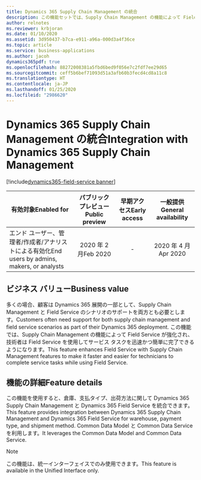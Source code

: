 ```yaml
---
title: Dynamics 365 Supply Chain Management の統合
description: この機能セットでは、Supply Chain Management の機能によって Field Service が強化されます。
author: relnotes
ms.reviewer: krbjoran
ms.date: 01/10/2020
ms.assetid: 3d950437-b7ca-e911-a96a-000d3a4f36ce
ms.topic: article
ms.service: business-applications
ms.author: jacoh
dynamics365pdf: true
ms.openlocfilehash: 88272008381a5fbd6bed9f056e7c2fdf7ee29d65
ms.sourcegitcommit: ceff5b6bef71093d51a3afb60b3fecd4cd8a11c8
ms.translationtype: HT
ms.contentlocale: ja-JP
ms.lasthandoff: 01/25/2020
ms.locfileid: "2986620"
---
```

# <a name="integration-with-dynamics-365-supply-chain-management"></a><span data-ttu-id="75d01-103">Dynamics 365 Supply Chain Management の統合</span><span class="sxs-lookup"><span data-stu-id="75d01-103">Integration with Dynamics 365 Supply Chain Management</span></span>
[!include[dynamics365-field-service banner](../includes/dynamics365-field-service.md)]

| <span data-ttu-id="75d01-104">有効対象</span><span class="sxs-lookup"><span data-stu-id="75d01-104">Enabled for</span></span>    |  <span data-ttu-id="75d01-105">パブリック プレビュー</span><span class="sxs-lookup"><span data-stu-id="75d01-105">Public preview</span></span> | <span data-ttu-id="75d01-106">早期アクセス</span><span class="sxs-lookup"><span data-stu-id="75d01-106">Early access</span></span> | <span data-ttu-id="75d01-107">一般提供</span><span class="sxs-lookup"><span data-stu-id="75d01-107">General availability</span></span> | 
| ---------- | :----------: |:----------: |:----------: |
|<span data-ttu-id="75d01-108">エンド ユーザー、管理者/作成者/アナリストによる有効化</span><span class="sxs-lookup"><span data-stu-id="75d01-108">End users by admins, makers, or analysts</span></span>|<span data-ttu-id="75d01-109">2020 年 2 月</span><span class="sxs-lookup"><span data-stu-id="75d01-109">Feb 2020</span></span>|-| <span data-ttu-id="75d01-110">2020 年 4 月</span><span class="sxs-lookup"><span data-stu-id="75d01-110">Apr 2020</span></span>|


## <a name="business-value"></a><span data-ttu-id="75d01-111">ビジネス バリュー</span><span class="sxs-lookup"><span data-stu-id="75d01-111">Business value</span></span>
<!-- bv start -->
<span data-ttu-id="75d01-112">多くの場合、顧客は Dynamics 365 展開の一部として、Supply Chain Management と Field Service のシナリオのサポートを両方とも必要とします。</span><span class="sxs-lookup"><span data-stu-id="75d01-112">Customers often need support for both supply chain management and field service scenarios as part of their Dynamics 365 deployment.</span></span>  <span data-ttu-id="75d01-113">この機能では、Supply Chain Management の機能によって Field Service が強化され、技術者は Field Service を使用してサービス タスクを迅速かつ簡単に完了できるようになります。</span><span class="sxs-lookup"><span data-stu-id="75d01-113">This feature enhances Field Service with Supply Chain Management features to make it faster and easier for technicians to complete service tasks while using Field Service.</span></span> 
<!-- bv end -->



## <a name="feature-details"></a><span data-ttu-id="75d01-114">機能の詳細</span><span class="sxs-lookup"><span data-stu-id="75d01-114">Feature details</span></span>
<!--feature detail start -->
<span data-ttu-id="75d01-115">この機能を使用すると、倉庫、支払タイプ、出荷方法に関して Dynamics 365 Supply Chain Management と Dynamics 365 Field Service を統合できます。</span><span class="sxs-lookup"><span data-stu-id="75d01-115">This feature provides integration between Dynamics 365 Supply Chain Management and Dynamics 365 Field Service for warehouse, payment type, and shipment method.</span></span> <span data-ttu-id="75d01-116">Common Data Model と Common Data Service を利用します。</span><span class="sxs-lookup"><span data-stu-id="75d01-116">It leverages the Common Data Model and Common Data Service.</span></span>
<!--feature detail end -->


> [!NOTE]
> <span data-ttu-id="75d01-117">この機能は、統一インターフェイスでのみ使用できます。</span><span class="sxs-lookup"><span data-stu-id="75d01-117">This feature is available in the Unified Interface only.</span></span>






